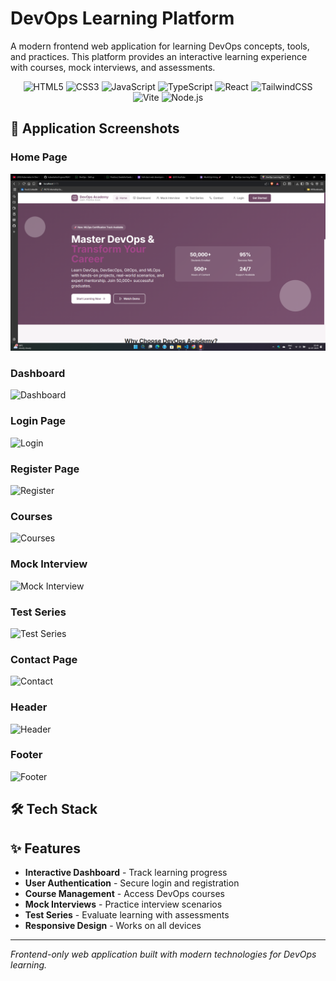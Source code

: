 # DevOps Learning Platform

A modern frontend web application for learning DevOps concepts, tools, and practices. This platform provides an interactive learning experience with courses, mock interviews, and assessments.
<div align="center">

![HTML5](https://img.shields.io/badge/HTML5-E34F26?style=for-the-badge&logo=html5&logoColor=white)
![CSS3](https://img.shields.io/badge/CSS3-1572B6?style=for-the-badge&logo=css3&logoColor=white)
![JavaScript](https://img.shields.io/badge/JavaScript-F7DF1E?style=for-the-badge&logo=javascript&logoColor=black)
![TypeScript](https://img.shields.io/badge/TypeScript-007ACC?style=for-the-badge&logo=typescript&logoColor=white)
![React](https://img.shields.io/badge/React-20232A?style=for-the-badge&logo=react&logoColor=61DAFB)
![TailwindCSS](https://img.shields.io/badge/Tailwind_CSS-38B2AC?style=for-the-badge&logo=tailwind-css&logoColor=white)
![Vite](https://img.shields.io/badge/Vite-646CFF?style=for-the-badge&logo=vite&logoColor=white)
![Node.js](https://img.shields.io/badge/Node.js-43853D?style=for-the-badge&logo=node.js&logoColor=white)

</div>


## 📸 Application Screenshots

### Home Page
![Home Page](./project/image/Home.png)

### Dashboard
![Dashboard](./public/images/Dashboard.png)

### Login Page
![Login](./public/images/Login.png)

### Register Page
![Register](./public/images/Register.png)

### Courses
![Courses](./public/images/course.png)

### Mock Interview
![Mock Interview](./public/images/MockInterview.png)

### Test Series
![Test Series](./public/images/TestSeries.png)

### Contact Page
![Contact](./public/images/Contact.png)

### Header
![Header](./public/images/Header.png)

### Footer
![Footer](./public/images/Footer.png)

## 🛠️ Tech Stack


## ✨ Features

- **Interactive Dashboard** - Track learning progress
- **User Authentication** - Secure login and registration
- **Course Management** - Access DevOps courses
- **Mock Interviews** - Practice interview scenarios
- **Test Series** - Evaluate learning with assessments
- **Responsive Design** - Works on all devices

---

*Frontend-only web application built with modern technologies for DevOps learning.*
